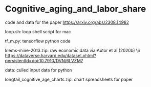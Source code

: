 # Cognitive_aging_and_labor_share
code and data for the paper https://arxiv.org/abs/2308.14982

loop.sh: loop shell script for mac

tf_m.py: tensorflow python code

klems-mine-2013.zip: raw economic data via Autor et al (2020b) \n
https://dataverse.harvard.edu/dataset.xhtml?persistentId=doi:10.7910/DVN/6LVZM7

data: culled input data for python

longtail_cognitive_age_charts.zip:  chart spreadsheets for paper


